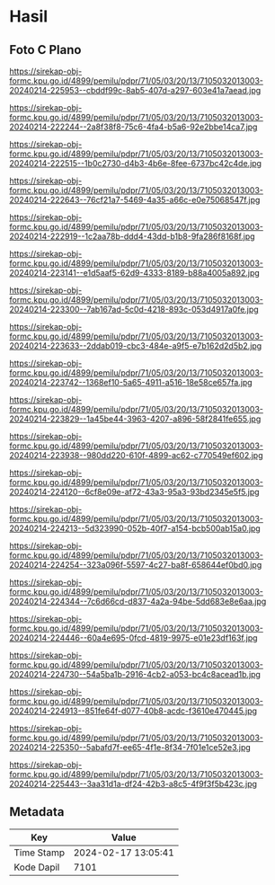 # Hasil

## Foto C Plano

https://sirekap-obj-formc.kpu.go.id/4899/pemilu/pdpr/71/05/03/20/13/7105032013003-20240214-225953--cbddf99c-8ab5-407d-a297-603e41a7aead.jpg

https://sirekap-obj-formc.kpu.go.id/4899/pemilu/pdpr/71/05/03/20/13/7105032013003-20240214-222244--2a8f38f8-75c6-4fa4-b5a6-92e2bbe14ca7.jpg

https://sirekap-obj-formc.kpu.go.id/4899/pemilu/pdpr/71/05/03/20/13/7105032013003-20240214-222515--1b0c2730-d4b3-4b6e-8fee-6737bc42c4de.jpg

https://sirekap-obj-formc.kpu.go.id/4899/pemilu/pdpr/71/05/03/20/13/7105032013003-20240214-222643--76cf21a7-5469-4a35-a66c-e0e75068547f.jpg

https://sirekap-obj-formc.kpu.go.id/4899/pemilu/pdpr/71/05/03/20/13/7105032013003-20240214-222919--1c2aa78b-ddd4-43dd-b1b8-9fa286f8168f.jpg

https://sirekap-obj-formc.kpu.go.id/4899/pemilu/pdpr/71/05/03/20/13/7105032013003-20240214-223141--e1d5aaf5-62d9-4333-8189-b88a4005a892.jpg

https://sirekap-obj-formc.kpu.go.id/4899/pemilu/pdpr/71/05/03/20/13/7105032013003-20240214-223300--7ab167ad-5c0d-4218-893c-053d4917a0fe.jpg

https://sirekap-obj-formc.kpu.go.id/4899/pemilu/pdpr/71/05/03/20/13/7105032013003-20240214-223633--2ddab019-cbc3-484e-a9f5-e7b162d2d5b2.jpg

https://sirekap-obj-formc.kpu.go.id/4899/pemilu/pdpr/71/05/03/20/13/7105032013003-20240214-223742--1368ef10-5a65-4911-a516-18e58ce657fa.jpg

https://sirekap-obj-formc.kpu.go.id/4899/pemilu/pdpr/71/05/03/20/13/7105032013003-20240214-223829--1a45be44-3963-4207-a896-58f2841fe655.jpg

https://sirekap-obj-formc.kpu.go.id/4899/pemilu/pdpr/71/05/03/20/13/7105032013003-20240214-223938--980dd220-610f-4899-ac62-c770549ef602.jpg

https://sirekap-obj-formc.kpu.go.id/4899/pemilu/pdpr/71/05/03/20/13/7105032013003-20240214-224120--6cf8e09e-af72-43a3-95a3-93bd2345e5f5.jpg

https://sirekap-obj-formc.kpu.go.id/4899/pemilu/pdpr/71/05/03/20/13/7105032013003-20240214-224213--5d323990-052b-40f7-a154-bcb500ab15a0.jpg

https://sirekap-obj-formc.kpu.go.id/4899/pemilu/pdpr/71/05/03/20/13/7105032013003-20240214-224254--323a096f-5597-4c27-ba8f-658644ef0bd0.jpg

https://sirekap-obj-formc.kpu.go.id/4899/pemilu/pdpr/71/05/03/20/13/7105032013003-20240214-224344--7c6d66cd-d837-4a2a-94be-5dd683e8e6aa.jpg

https://sirekap-obj-formc.kpu.go.id/4899/pemilu/pdpr/71/05/03/20/13/7105032013003-20240214-224446--60a4e695-0fcd-4819-9975-e01e23df163f.jpg

https://sirekap-obj-formc.kpu.go.id/4899/pemilu/pdpr/71/05/03/20/13/7105032013003-20240214-224730--54a5ba1b-2916-4cb2-a053-bc4c8acead1b.jpg

https://sirekap-obj-formc.kpu.go.id/4899/pemilu/pdpr/71/05/03/20/13/7105032013003-20240214-224913--851fe64f-d077-40b8-acdc-f3610e470445.jpg

https://sirekap-obj-formc.kpu.go.id/4899/pemilu/pdpr/71/05/03/20/13/7105032013003-20240214-225350--5abafd7f-ee65-4f1e-8f34-7f01e1ce52e3.jpg

https://sirekap-obj-formc.kpu.go.id/4899/pemilu/pdpr/71/05/03/20/13/7105032013003-20240214-225443--3aa31d1a-df24-42b3-a8c5-4f9f3f5b423c.jpg


## Metadata

| Key        | Value               |
| ---------- | ------------------- |
| Time Stamp | 2024-02-17 13:05:41 |
| Kode Dapil | 7101                |



